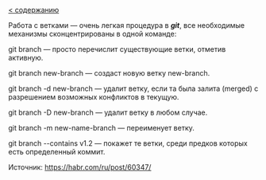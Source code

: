 [< содержанию](./readme.md)

Работа с ветками — очень легкая процедура в ***git***, все необходимые механизмы
сконцентрированы в одной команде:

git branch — просто перечислит существующие ветки, отметив активную.

git branch new-branch — создаст новую ветку new-branch.

git branch -d new-branch — удалит ветку, если та была залита (merged) с
разрешением возможных конфликтов в текущую.

git branch -D new-branch — удалит ветку в любом случае.

git branch -m new-name-branch — переименует ветку.


git branch --contains v1.2 — покажет те ветки, среди предков которых есть
определенный коммит.

Источник: https://habr.com/ru/post/60347/